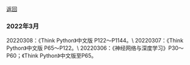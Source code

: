 [返回](./)

### 2022年3月

20220308：《Think Python》中文版 P122～P1144。\\
20220307：《Think Python》中文版 P65～P122。\\
20220306：《神经网络与深度学习》P30～P60；《Think Python》中文版至P65。





